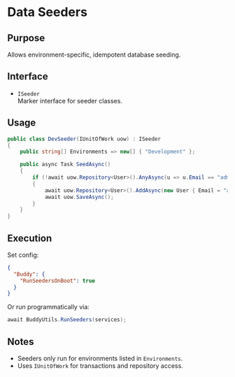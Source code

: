 # Data Seeders

## Purpose

Allows environment-specific, idempotent database seeding.

## Interface

- `ISeeder`  
  Marker interface for seeder classes.

## Usage

```csharp
public class DevSeeder(IUnitOfWork uow) : ISeeder
{
    public string[] Environments => new[] { "Development" };

    public async Task SeedAsync()
    {
        if (!await uow.Repository<User>().AnyAsync(u => u.Email == "admin@example.com"))
        {
            await uow.Repository<User>().AddAsync(new User { Email = "admin@example.com" });
            await uow.SaveAsync();
        }
    }
}
```

## Execution

Set config:

```json
{
  "Buddy": {
    "RunSeedersOnBoot": true
  }
}
```

Or run programmatically via:

```csharp
await BuddyUtils.RunSeeders(services);
```

## Notes

- Seeders only run for environments listed in `Environments`.
- Uses `IUnitOfWork` for transactions and repository access.

